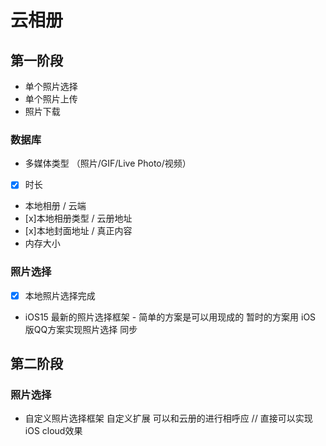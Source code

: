 #  云相册

## 第一阶段

- 单个照片选择
- 单个照片上传
- 照片下载

### 数据库

- 多媒体类型 （照片/GIF/Live Photo/视频）
- [x] 时长
- 本地相册 / 云端
- [x]本地相册类型 / 云册地址 
- [x]本地封面地址 / 真正内容
- 内存大小

### 照片选择
- [x] 本地照片选择完成
- iOS15 最新的照片选择框架 - 简单的方案是可以用现成的 暂时的方案用 iOS 版QQ方案实现照片选择 同步


## 第二阶段

### 照片选择 
- 自定义照片选择框架 自定义扩展 可以和云册的进行相呼应 // 直接可以实现 iOS cloud效果

